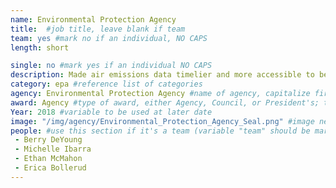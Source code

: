 ```yaml
---
name: Environmental Protection Agency
title:  #job title, leave blank if team
team: yes #mark no if an individual, NO CAPS
length: short

single: no #mark yes if an individual NO CAPS
description: Made air emissions data timelier and more accessible to better inform policy decisions. Created a tool that lets stakeholders quickly find out what proposed energy efficiency and renewable energy programs will mean in terms of real air emission reductions.
category: epa #reference list of categories
agency: Environmental Protection Agency #name of agency, capitalize first letter of each name
award: Agency #type of award, either Agency, Council, or President's; this is case sensitive so make sure to match the options listed exactly. This section generates the format of the card
Year: 2018 #variable to be used at later date
image: "/img/agency/Environmental_Protection_Agency_Seal.png" #image needed for Team award (agency seal) and President's award (headshot); leave empty if and individual Agency award, IMAGE PATH: /img/agency/GSA_Seal.png
people: #use this section if it's a team (variable "team" should be marked "yes" above)
 - Berry DeYoung
 - Michelle Ibarra
 - Ethan McMahon
 - Erica Bollerud
---
```

